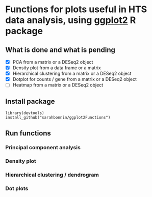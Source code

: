 # Functions for plots useful in HTS data analysis, using [ggplot2](http://ggplot2.org/) R package


## What is done and what is pending

- [x] PCA from a matrix or a DESeq2 object
- [x] Density plot from a data frame or a matrix
- [x] Hierarchical clustering from a matrix or a DESeq2 object
- [x] Dotplot for counts / gene from a matrix or a DESeq2 object
- [ ] Heatmap from a matrix or a DESeq2 object

## Install package

```
library(devtools)
install_github("sarahbonnin/ggplot2Functions")
```

## Run functions

### Principal component analysis

### Density plot

### Hierarchical clustering / dendrogram

### Dot plots
